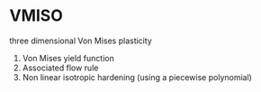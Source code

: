 # VMISO
three dimensional Von Mises plasticity

1. Von Mises yield function
2. Associated flow rule
3. Non linear isotropic hardening (using a piecewise polynomial)

